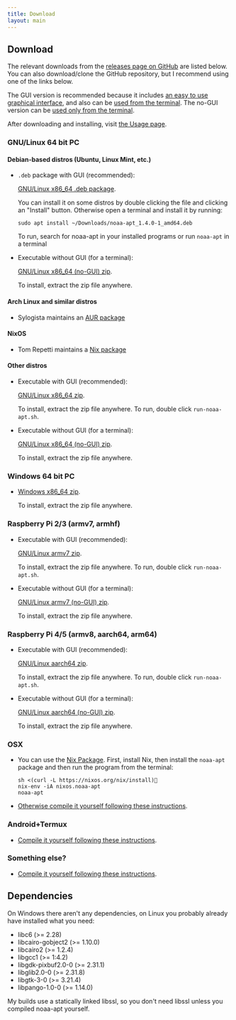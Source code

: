 ```yaml
---
title: Download
layout: main
---
```


## Download

The relevant downloads from the
[releases page on GitHub](https://github.com/martinber/noaa-apt/releases) are
listed below. You can also download/clone the GitHub repository, but I recommend
using one of the links below.

The GUI version is recommended because it includes
[an easy to use graphical interface](./usage.html#gui), and also can be
[used from the terminal](./usage.html#terminal). The no-GUI
version can be [used only from the terminal](./usage.html#terminal).

After downloading and installing, visit [the Usage page](./usage.html).

### GNU/Linux 64 bit PC

#### Debian-based distros (Ubuntu, Linux Mint, etc.)

- `.deb` package with GUI (recommended):

    [GNU/Linux x86_64 .deb package][amd64_deb].

    You can install it on some distros by double clicking the file and clicking
    an "Install" button. Otherwise open a terminal and install it by running:

    ```
    sudo apt install ~/Downloads/noaa-apt_1.4.0-1_amd64.deb
    ```

    To run, search for noaa-apt in your installed programs or run `noaa-apt` in
    a terminal

- Executable without GUI (for a terminal):

    [GNU/Linux x86_64 (no-GUI) zip][x86_64_linux_gnu_nogui_zip].

    To install, extract the zip file anywhere.

#### Arch Linux and similar distros

- Sylogista maintains an [AUR package](https://aur.archlinux.org/packages/noaa-apt/)

#### NixOS

- Tom Repetti maintains a [Nix package](https://search.nixos.org/packages?query=noaa-apt&from=0&size=30&sort=relevance&channel=unstable)

#### Other distros

- Executable with GUI (recommended):

    [GNU/Linux x86_64 zip][x86_64_linux_gnu_zip].

    To install, extract the zip file anywhere. To run, double click
    `run-noaa-apt.sh`.

- Executable without GUI (for a terminal):

    [GNU/Linux x86_64 (no-GUI) zip][x86_64_linux_gnu_nogui_zip].

    To install, extract the zip file anywhere.

### Windows 64 bit PC

- [Windows x86_64 zip][x86_64_windows_gnu_zip].

    To install, extract the zip file anywhere.

### Raspberry Pi 2/3 (armv7, armhf)

- Executable with GUI (recommended):

    [GNU/Linux armv7 zip][armv7_linux_gnueabihf_zip].

    To install, extract the zip file anywhere. To run, double click
    `run-noaa-apt.sh`.

- Executable without GUI (for a terminal):

    [GNU/Linux armv7 (no-GUI) zip][armv7_linux_gnueabihf_nogui_zip].

    To install, extract the zip file anywhere.

### Raspberry Pi 4/5 (armv8, aarch64, arm64)

- Executable with GUI (recommended):

    [GNU/Linux aarch64 zip][aarch64_linux_gnu_zip].

    To install, extract the zip file anywhere. To run, double click
    `run-noaa-apt.sh`.

- Executable without GUI (for a terminal):

    [GNU/Linux aarch64 (no-GUI) zip][aarch64_linux_gnu_nogui_zip].

    To install, extract the zip file anywhere.

### OSX

- You can use the [Nix Package](https://search.nixos.org/packages?query=noaa-apt&from=0&size=30&sort=relevance&channel=unstable).
    First, install Nix, then install the `noaa-apt` package and then run the
    program from the terminal:

    ```
    sh <(curl -L https://nixos.org/nix/install)
    nix-env -iA nixos.noaa-apt
    noaa-apt
    ```

- [Otherwise compile it yourself following these instructions](./development.html#compilation).

### Android+Termux

- [Compile it yourself following these instructions](./development.html#compilation).

### Something else?

- [Compile it yourself following these instructions](./development.html#compilation).

## Dependencies

On Windows there aren't any dependencies, on Linux you probably already have
installed what you need:

- libc6 (>= 2.28)
- libcairo-gobject2 (>= 1.10.0)
- libcairo2 (>= 1.2.4)
- libgcc1 (>= 1:4.2)
- libgdk-pixbuf2.0-0 (>= 2.31.1)
- libglib2.0-0 (>= 2.31.8)
- libgtk-3-0 (>= 3.21.4)
- libpango-1.0-0 (>= 1.14.0)

My builds use a statically linked libssl, so you don't need libssl unless you
compiled noaa-apt yourself.

[amd64_deb]: https://github.com/martinber/noaa-apt/releases/download/v1.4.0/noaa-apt_1.4.0-1_amd64.deb
[x86_64_windows_gnu_zip]: https://github.com/martinber/noaa-apt/releases/download/v1.4.0/noaa-apt-1.4.0-x86_64-windows-gnu.zip
[x86_64_linux_gnu_zip]: https://github.com/martinber/noaa-apt/releases/download/v1.4.0/noaa-apt-1.4.0-x86_64-linux-gnu.zip
[x86_64_linux_gnu_nogui_zip]: https://github.com/martinber/noaa-apt/releases/download/v1.4.0/noaa-apt-1.4.0-x86_64-linux-gnu-nogui.zip
[armv7_linux_gnueabihf_zip]: https://github.com/martinber/noaa-apt/releases/download/v1.4.0/noaa-apt-1.4.0-armv7-linux-gnueabihf.zip
[armv7_linux_gnueabihf_nogui_zip]: https://github.com/martinber/noaa-apt/releases/download/v1.4.0/noaa-apt-1.4.0-armv7-linux-gnueabihf-nogui.zip
[aarch64_linux_gnu_zip]: https://github.com/martinber/noaa-apt/releases/download/v1.4.0/noaa-apt-1.4.0-aarch64-linux-gnu.zip
[aarch64_linux_gnu_nogui_zip]: https://github.com/martinber/noaa-apt/releases/download/v1.4.0/noaa-apt-1.4.0-aarch64-linux-gnu-nogui.zip
